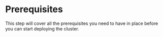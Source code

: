 # Prerequisites

This step will cover all the prerequisites you need to have in place before you can start deploying the cluster. 